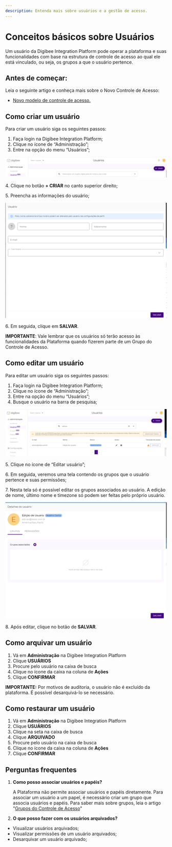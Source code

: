 ```yaml
---
description: Entenda mais sobre usuários e a gestão de acesso.
---
```


# Conceitos básicos sobre Usuários

Um usuário da Digibee Integration Platform pode operar a plataforma e suas funcionalidades com base na estrutura de controle de acesso ao qual ele está vinculado, ou seja, os grupos a que o usuário pertence.

## Antes de começar: <a href="#h_9cf2e7ba37" id="h_9cf2e7ba37"></a>

Leia o seguinte artigo e conheça mais sobre o Novo Controle de Acesso:

* [Novo modelo de controle de acesso.](https://intercom.help/godigibee/pt-BR/articles/5808132-novo-modelo-de-controle-de-acesso)

## Como criar um usuário <a href="#h_465025ea56" id="h_465025ea56"></a>

Para criar um usuário siga os seguintes passos:

1. Faça login na Digibee Integration Platform;
2. Clique no ícone de “Administração”;
3. Entre na opção do menu “Usuários”;

![](<../../.gitbook/assets/Imagem 1 (6).png>)

4\. Clique no botão **+ CRIAR** no canto superior direito;

5\. Preencha as informações do usuário;

![](<../../.gitbook/assets/Imagem 2 (6) (1).png>)

6\. Em seguida, clique em **SALVAR**.

**IMPORTANTE**: Vale lembrar que os usuários só terão acesso às funcionalidades da Plataforma quando fizerem parte de um Grupo do Controle de Acesso.

## Como editar um usuário <a href="#h_a8d98541b6" id="h_a8d98541b6"></a>

Para editar um usuário siga os seguintes passos:

1. Faça login na Digibee Integration Platform;
2. Clique no ícone de “Administração”;
3. Entre na opção do menu “Usuários”;
4. Busque o usuário na barra de pesquisa;

![](<../../.gitbook/assets/Imagem 3 (3) (1).png>)

5\. Clique no ícone de “Editar usuário”;

6\. Em seguida, veremos uma tela contendo os grupos que o usuário pertence e suas permissões;

7\. Nesta tela só é possível editar os grupos associados ao usuário. A edição de nome, último nome e timezone só podem ser feitas pelo próprio usuário.

![](<../../.gitbook/assets/Imagem 4 (5).png>)

8\. Após editar, clique no botão de **SALVAR**.

## Como arquivar um usuário <a href="#h_d16f6c5450" id="h_d16f6c5450"></a>

1. Vá em **Administração** na Digibee Integration Platform
2. Clique **USUÁRIOS**
3. Procure pelo usuário na caixa de busca
4. Clique no ícone da caixa na coluna de **Ações**
5. Clique **CONFIRMAR**

**IMPORTANTE:** Por motivos de auditoria, o usuário não é excluído da plataforma. É possível desarquivá-lo se necessário.

## Como restaurar um usuário <a href="#h_d16f6c5450" id="h_d16f6c5450"></a>

1. Vá em **Administração** na Digibee Integration Platform
2. Clique **USUÁRIOS**
3. Clique na seta na caixa de busca
4. Clique **ARQUIVADO**
5. Procure pelo usuário na caixa de busca
6. Clique no ícone da caixa na coluna de **Ações**
7. Clique **CONFIRMAR**

## Perguntas frequentes <a href="#h_75acb46a36" id="h_75acb46a36"></a>

1.  **Como posso associar usuários e papéis?**

    A Plataforma não permite associar usuários e papéis diretamente. Para associar um usuário a um papel, é necessário criar um grupo que associa usuários e papéis. Para saber mais sobre grupos, leia o artigo "[Grupos do Controle de Acesso](https://intercom.help/godigibee/pt-BR/articles/5810361-grupos-do-controle-de-acesso)"
2. **O que posso fazer com os usuários arquivados?**

* Visualizar usuários arquivados;
* Visualizar permissões de um usuário arquivados;
* Desarquivar um usuário arquivado;
